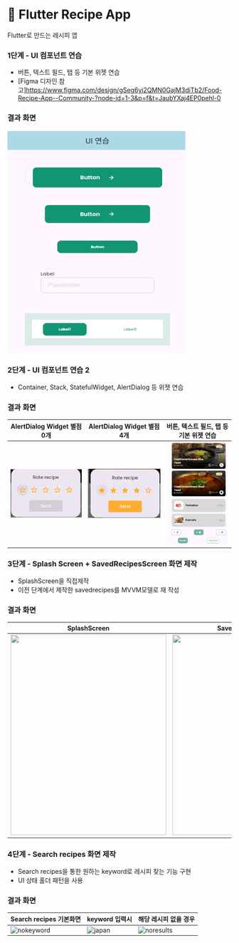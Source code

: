 # 🍳 Flutter Recipe App

Flutter로 만드는 레시피 앱

### 1단계 - UI 컴포넌트 연습

- 버튼, 텍스트 필드, 탭 등 기본 위젯 연습
- [Figma 디자인 참고]https://www.figma.com/design/gSeg6yi2QMN0GajM3diTb2/Food-Recipe-App--Community-?node-id=1-3&p=f&t=JaubYXaj4EP0pehl-0

### 결과 화면

<img src = "./assets/screenshots/step1.png" width = "400" height="500">

### 2단계 - UI 컴포넌트 연습 2

- Container, Stack, StatefulWidget, AlertDialog 등 위젯 연습

### 결과 화면

| AlertDialog Widget   별점 0개          | AlertDialog Widget        별점 4개     | 버튼, 텍스트 필드, 탭 등 기본 위젯 연습                     |
|-------------------------------------|-------------------------------------|----------------------------------------------|
| ![](./assets/screenshots/rate0.png) | ![](./assets/screenshots/rate4.png) | ![2단계 UI 연습](./assets/screenshots/stack.png) |

### 3단계 - Splash Screen + SavedRecipesScreen 화면 제작

- SplashScreen을 직접제작
- 이전 단계에서 제작한 savedrecipes를 MVVM모델로 재 작성

### 결과 화면

| SplashScreen                                                                                                             | SavedRecipes Screen                                                                                                      | 
|--------------------------------------------------------------------------------------------------------------------------|--------------------------------------------------------------------------------------------------------------------------|
| <img src = "https://github.com/user-attachments/assets/cfa31bc9-fd6b-4bcd-b7bb-33041c82d9ef" width = "350" height="450"> | <img src = "https://github.com/user-attachments/assets/08a4c36a-e0ea-485f-a265-ae0541f6b466" width = "350" height="450"> |

### 4단계 - Search recipes 화면 제작

- Search recipes을 통한 원하는 keyword로 레시피 찾는 기능 구현
- UI 상태 홀더 패턴을 사용

### 결과 화면

| Search recipes 기본화면                                                                           | keyword 입력시                                                                               | 해당 레시피 없을 경우                                                                                  |
|-----------------------------------------------------------------------------------------------|-------------------------------------------------------------------------------------------|-----------------------------------------------------------------------------------------------|
| ![nokeyword](https://github.com/user-attachments/assets/27ea2603-6a40-4d5e-a14f-e321b7c8968d) | ![japan](https://github.com/user-attachments/assets/88f1c162-bc0c-4116-b353-4b36642e103b) | ![noresults](https://github.com/user-attachments/assets/73bb74bc-4b98-43c2-a491-4e47b4f7b538) 